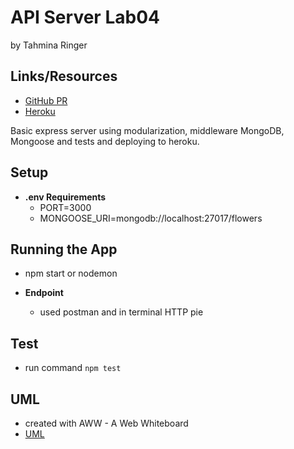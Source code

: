 # API Server Lab04

by Tahmina Ringer

## Links/Resources 

- [GitHub PR](https://github.com/Tahmina-Ringer-401-advanced-javascript/api-server/pull/6)
- [Heroku](https://dashboard.heroku.com/apps/tringer-api-server2)

Basic express server using modularization, middleware MongoDB, Mongoose and tests and deploying to heroku.

## Setup

- **.env Requirements**
  - PORT=3000
  - MONGOOSE_URI=mongodb://localhost:27017/flowers

## Running the App

- npm start or nodemon

- **Endpoint**
  - used postman and in terminal HTTP pie 

## Test

- run command `npm test`

## UML 

- created with AWW - A Web Whiteboard
- [UML](UML.png)

